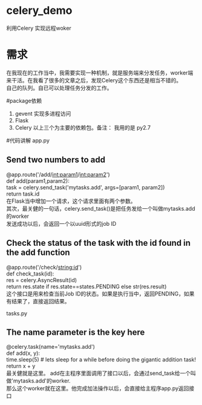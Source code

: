 # celery_demo
利用Celery 实现远程woker

# 需求
在我现在的工作当中，我需要实现一种机制，就是服务端来分发任务，worker端来干活。在我看了很多的文章之后，发现Celery这个东西还是相当不错的。  
自己的队列。自已可以处理任务分发的工作。

#package依赖
1. gevent 实现多进程访问
2. Flask
3. Celery
以上三个为主要的依赖包。备注： 我用的是 py2.7

#代码讲解
app.py
## Send two numbers to add
@app.route('/add/<int:param1>/<int:param2>')  
def add(param1,param2):  
    task = celery.send_task('mytasks.add', args=[param1, param2])    
    return task.id  
在Flask当中增加一个请求，这个请求里面有两个参数。  
其次，最关健的一句话，celery.send_task()是把任务发给一个叫做mytasks.add的worker  
发送成功以后，会返回一个以uuid形式的job ID

## Check the status of the task with the id found in the add function
@app.route('/check/<string:id>')  
def check_task(id):   
    res = celery.AsyncResult(id)  
    return res.state if res.state==states.PENDING else str(res.result)  
这个接口是用来检查当前Job ID的状态。如果是执行当中，返回PENDING，如果有结果了，直接返回结果。  

tasks.py
## The name parameter is the key here
@celery.task(name='mytasks.add')  
def add(x, y):  
    time.sleep(5) # lets sleep for a while before doing the gigantic addition task!    
    return x + y  
 最关健就是这里。 add在主程序里面调用了接口以后，会通过send_task给一个叫做'mytasks.add'的worker.   
 那么这个worker就在这里。他完成加法操作以后，会直接给主程序app.py返回接口
 
 






